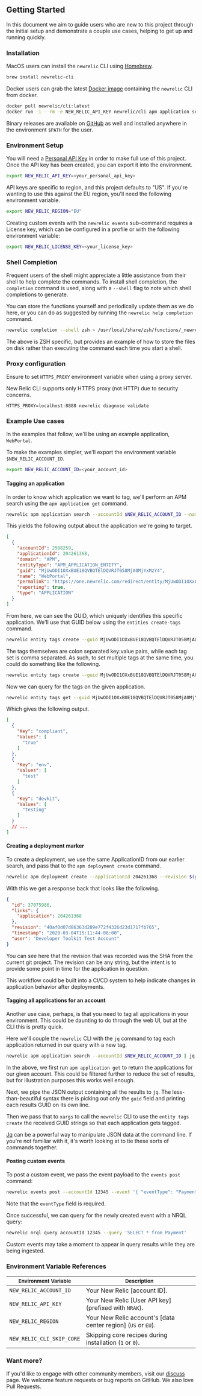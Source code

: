 ## Getting Started

In this document we aim to guide users who are new to this project through the
initial setup and demonstrate a couple use cases, helping to get up and running
quickly.

### Installation

MacOS users can install the `newrelic` CLI using [Homebrew][homebrew].

```sh
brew install newrelic-cli
```

Docker users can grab the latest [Docker image][docker_image] containing the
`newrelic` CLI from docker.

```sh
docker pull newrelic/cli:latest
docker run -i --rm -e NEW_RELIC_API_KEY newrelic/cli apm application search --name WebPortal --accountId $NEW_RELIC_ACCOUNT_ID
```

Binary releases are available on [GitHub][releases] as well and installed
anywhere in the environment `$PATH` for the user.

### Environment Setup

You will need a [Personal API Key][api_key] in order to make full use of this
project.  Once the API key has been created, you can export it into the
environment.

```sh
export NEW_RELIC_API_KEY=<your_personal_api_key>
```

API keys are specific to region, and this project defaults to "US".  If you're
wanting to use this against the EU region, you'll need the following
environment variable.

```sh
export NEW_RELIC_REGION="EU"
```

Creating custom events with the `newrelic events` sub-command requires a License key, which can be configured in a profile or with the following environment variable:

```sh
export NEW_RELIC_LICENSE_KEY=<your_license_key>
```

### Shell Completion

Frequent users of the shell might appreciate a little assistance from their
shell to help complete the commands.  To install shell completion, the
`completion` command is used, along with a `--shell` flag to note which shell
completions to generate.

You can store the functions yourself and periodically update them as we do
here, or you can do as suggested by running the `newrelic help completion`
command.

```sh
newrelic completion --shell zsh > /usr/local/share/zsh/functions/_newrelic
```

The above is ZSH specific, but provides an example of how to store the files on
disk rather than executing the command each time you start a shell.

### Proxy configuration

Ensure to set `HTTPS_PROXY` environment variable when using a proxy server.

New Relic CLI supports only HTTPS proxy (not HTTP) due to security concerns.

```
HTTPS_PROXY=localhost:8888 newrelic diagnose validate
```

### Example Use cases

In the examples that follow, we'll be using an example application,
`WebPortal`.

To make the examples simpler, we'll export the environment variable
`$NEW_RELIC_ACCOUNT_ID`.

```sh
export NEW_RELIC_ACCOUNT_ID=<your_account_id>
```

#### Tagging an application

In order to know which application we want to tag, we'll perform an APM search
using the `apm application get` command.

```sh
newrelic apm application search --accountId $NEW_RELIC_ACCOUNT_ID --name WebPortal
```

This yields the following output about the application we're going to target.

```json
[
  {
    "accountId": 2508259,
    "applicationId": 204261368,
    "domain": "APM",
    "entityType": "APM_APPLICATION_ENTITY",
    "guid": "MjUwODI1OXxBUE18QVBQTElDQVRJT058MjA0MjYxMzY4",
    "name": "WebPortal",
    "permalink": "https://one.newrelic.com/redirect/entity/MjUwODI1OXxBUE18QVBQTElDQVRJT058MjA0MjYxMzY4",
    "reporting": true,
    "type": "APPLICATION"
  }
]
```

From here, we can see the GUID, which uniquely identifies this specific
application.  We'll use that GUID below using the `entities create-tags`
command.

```sh
newrelic entity tags create --guid MjUwODI1OXxBUE18QVBQTElDQVRJT058MjA0MjYxMzY4 --tag devkit:testing
```

The tags themselves are colon separated key:value pairs, while each tag set is
comma separated.  As such, to set multiple tags at the same time, you could do
something like the following.

```sh
newrelic entity tags create --guid MjUwODI1OXxBUE18QVBQTElDQVRJT058MjA0MjYxMzY4 --tag env:test,compliant:true
```

Now we can query for the tags on the given application.

```sh
newrelic entity tags get --guid MjUwODI1OXxBUE18QVBQTElDQVRJT058MjA0MjYxMzY4
```

Which gives the following output.

```json
[
  {
    "Key": "compliant",
    "Values": [
      "true"
    ]
  },
  {
    "Key": "env",
    "Values": [
      "test"
    ]
  },
  {
    "Key": "devkit",
    "Values": [
      "testing"
    ]
  }
  // ...
]
```

#### Creating a deployment marker

To create a deployment, we use the same ApplicationID from our earlier search,
and pass that to the `apm deployment create` command.

```sh
newrelic apm deployment create --applicationId 204261368 --revision $(git rev-parse HEAD)
```

With this we get a response back that looks like the following.

```json
{
  "id": 37075986,
  "links": {
    "application": 204261368
  },
  "revision": "40af0d07d86363d289e772f4326d23d1717fb765",
  "timestamp": "2020-03-04T15:11:44-08:00",
  "user": "Developer Toolkit Test Account"
}
```

You can see here that the revision that was recorded was the SHA from the
current git project.  The revision can be any string, but the intent is to
provide some point in time for the application in question.

This workflow could be built into a CI/CD system to help indicate changes in
application behavior after deployments.

#### Tagging all applications for an account

Another use case, perhaps, is that you need to tag all applications in your
environment.  This could be daunting to do through the web UI, but at the CLI
this is pretty quick.

Here we'll couple the `newrelic` CLI with the `jq`  command to tag each
application returned in our query with a new tag.

```sh
newrelic apm application search --accountId $NEW_RELIC_ACCOUNT_ID | jq -r '.[].guid' | xargs -I {} newrelic entity tags create -g {} -t devkit:testing
```
In the above, we first run `apm application get` to return the applications for
our given account.  This could be filtered further to reduce the set of
results, but for illustration purposes this works well enough.

Next, we pipe the JSON output containing all the results to `jq`.  The
less-than-beautiful syntax there is picking out only the `guid` field and
printing each results GUID on its own line.

Then we pass that to `xargs` to call the `newrelic` CLI to use the `entity tags create` the received GUID strings so that each application gets tagged.

[Jq][jq] can be a powerful way to manipulate JSON data at the command line.  If
you're not familiar with it, it's worth looking at to tie these sorts of
commands together.

#### Posting custom events

To post a custom event, we pass the event payload to the `events post` command:

```sh
newrelic events post --accountId 12345 --event '{ "eventType": "Payment", "amount": 123.45 }'
```

Note that the `eventType` field is required.

Once successful, we can query for the newly created event with a NRQL query:

```sh
newrelic nrql query accountId 12345 --query 'SELECT * from Payment'
```

Custom events may take a moment to appear in query results while they are being ingested.

### Environment Variable References

| <small>Environment Variable</small>    | <small>Description</small>                                     |
| -------------------------------------- | -------------------------------------------------------------- |
| `NEW_RELIC_ACCOUNT_ID`                 | Your New Relic [account ID].                                   |
| `NEW_RELIC_API_KEY`                    | Your New Relic [User API key] \(prefixed with `NRAK`).         |
| `NEW_RELIC_REGION`                     | Your New Relic account's [data center region] \(`US` or `EU`). |
| `NEW_RELIC_CLI_SKIP_CORE`              | Skipping core recipes during installation \(`1` or `0`).       |

### Want more?

If you'd like to engage with other community members, visit our
[discuss][discuss] page.  We welcome feature requests or bug reports on GitHub.
We also love Pull Requests.

[homebrew]: https://brew.sh/

[docker_image]: https://hub.docker.com/r/newrelic/cli

[releases]: https://github.com/newrelic/newrelic-cli/releases

[api_key]: https://docs.newrelic.com/docs/apis/get-started/intro-apis/types-new-relic-api-keys#personal-api-key

[jq]: https://stedolan.github.io/jq/

[discuss]: https://discuss.newrelic.com/c/build-on-new-relic/developer-toolkit
